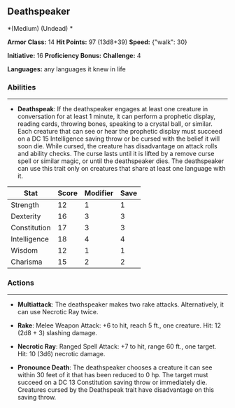 ## Deathspeaker
*(Medium) (Undead) *

**Armor Class:** 14
**Hit Points:** 97 (13d8+39)
**Speed:** {"walk": 30}

**Initiative:** 16
**Proficiency Bonus:**
**Challenge:** 4

**Languages:** any languages it knew in life

### Abilities
 --- 
- **Deathspeak**: If the deathspeaker engages at least one creature in conversation for at least 1 minute, it can perform a prophetic display, reading cards, throwing bones, speaking to a crystal ball, or similar. Each creature that can see or hear the prophetic display must succeed on a DC 15 Intelligence saving throw or be cursed with the belief it will soon die. While cursed, the creature has disadvantage on attack rolls and ability checks. The curse lasts until it is lifted by a remove curse spell or similar magic, or until the deathspeaker dies. The deathspeaker can use this trait only on creatures that share at least one language with it.



| Stat | Score | Modifier | Save |
| ---- | ---- | ---- | ---- |
| Strength | 12 | 1 | 1 |
| Dexterity | 16 | 3 | 3 |
| Constitution | 17 | 3 | 3 |
| Intelligence | 18 | 4 | 4 |
| Wisdom | 12 | 1 | 1 |
| Charisma | 15 | 2 | 2 |

### Actions
 --- 
- **Multiattack**: The deathspeaker makes two rake attacks. Alternatively, it can use Necrotic Ray twice.

- **Rake**: Melee Weapon Attack: +6 to hit, reach 5 ft., one creature. Hit: 12 (2d8 + 3) slashing damage.

- **Necrotic Ray**: Ranged Spell Attack: +7 to hit, range 60 ft., one target. Hit: 10 (3d6) necrotic damage.

- **Pronounce Death**: The deathspeaker chooses a creature it can see within 30 feet of it that has been reduced to 0 hp. The target must succeed on a DC 13 Constitution saving throw or immediately die. Creatures cursed by the Deathspeak trait have disadvantage on this saving throw.

